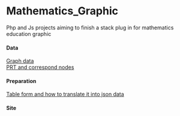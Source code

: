 # Mathematics_Graphic
Php and Js projects aiming to finish a stack plug in for mathematics education graphic

#### Data
[Graph data](https://github.com/Freyja-Leky/Mathematics_Graphic/tree/main/Node%26Links)   
[PRT and correspond nodes](https://github.com/Freyja-Leky/Mathematics_Graphic/tree/main/Data)

#### Preparation
[Table form and how to translate it into json data](https://github.com/Freyja-Leky/Mathematics_Graphic/tree/main/PRT2JSON)

#### Site
